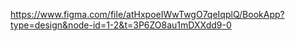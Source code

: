 https://www.figma.com/file/atHxpoeIWwTwgO7qeIqplQ/BookApp?type=design&node-id=1-2&t=3P6ZO8au1mDXXdd9-0